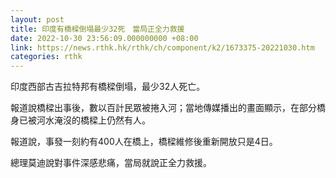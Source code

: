 ```yaml
---
layout: post
title: 印度有橋樑倒塌最少32死　當局正全力救援
date: 2022-10-30 23:56:09.000000000 +08:00
link: https://news.rthk.hk/rthk/ch/component/k2/1673375-20221030.htm
categories: rthk
---
```


印度西部古吉拉特邦有橋樑倒塌，最少32人死亡。

報道說橋樑出事後，數以百計民眾被捲入河；當地傳媒播出的畫面顯示，在部分橋身已被河水淹沒的橋樑上仍然有人。

報道說，事發一刻約有400人在橋上，橋樑維修後重新開放只是4日。

總理莫迪說對事件深感悲痛，當局就說正全力救援。
